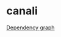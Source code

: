# canali

<a href="https://raw.githubusercontent.com/raulcabello/canali/main/dependency-graph.svg">Dependency graph</a>
